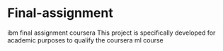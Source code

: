 # Final-assignment
ibm final assignment coursera
This project is specifically developed for academic purposes to qualify the coursera ml course
